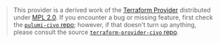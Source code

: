 > This provider is a derived work of the [Terraform Provider](https://github.com/terraform-providers/terraform-provider-civo)
> distributed under [MPL 2.0](https://www.mozilla.org/en-US/MPL/2.0/). If you encounter a bug or missing feature,
> first check the [`pulumi-civo` repo](/issues); however, if that doesn't turn up anything,
> please consult the source [`terraform-provider-civo` repo](https://github.com/terraform-providers/terraform-provider-civo/issues).
